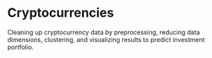 # Cryptocurrencies

Cleaning up cryptocurrency data by preprocessing, reducing data dimensions, clustering, and visualizing results to predict investment portfolio.
